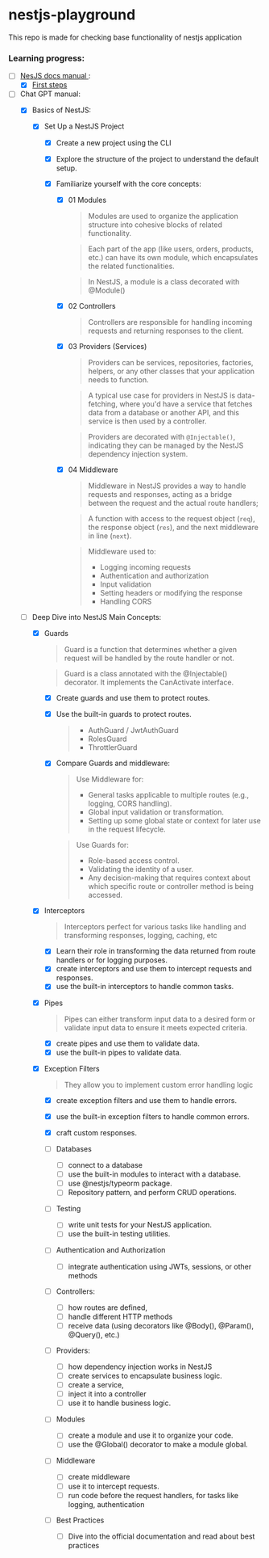 # nestjs-playground
This repo is made for checking base functionality of nestjs application

### Learning progress:
- [ ] [NesJS docs manual ](https://docs.nestjs.com):
    - [X] [First steps](https://docs.nestjs.com/first-steps)

- [ ] Chat GPT manual:
    - [X] Basics of NestJS:
      
      - [X] Set Up a NestJS Project
        - [X] Create a new project using the CLI
        
        - [X] Explore the structure of the project to understand the default setup.

        - [X] Familiarize yourself with the core concepts:
           - [X] 01 Modules
              > Modules are used to organize the application structure into cohesive blocks of related functionality.

              > Each part of the app (like users, orders, products, etc.) can have its own module, which encapsulates the related functionalities.

              > In NestJS, a module is a class decorated with @Module()            

           - [X] 02 Controllers
                > Controllers are responsible for handling incoming requests and returning responses to the client.

           - [X] 03 Providers (Services)
              > Providers can be services, repositories, factories, helpers, or any other classes that your application needs to function.
            
              > A typical use case for providers in NestJS is data-fetching, where you'd have a service that fetches data from a database or another API, and this service is then used by a controller.
                
              > Providers are decorated with `@Injectable()`, indicating they can be managed by the NestJS dependency injection system.
          
           - [X] 04 Middleware
              > Middleware in NestJS provides a way to handle requests and responses, acting as a bridge between the request and the actual route handlers;
            
              >  A function with access to the request object (`req`), the response object (`res`), and the next middleware in line (`next`).
              
              > Middleware used to:
                > - Logging incoming requests
                > - Authentication and authorization
                > - Input validation
                > - Setting headers or modifying the response
                > - Handling CORS
 
    - [ ] Deep Dive into NestJS Main Concepts:
        - [X] Guards
          > Guard is a function that determines whether a given request will be handled by the route handler or not.

          > Guard is a class annotated with the @Injectable() decorator. It implements the CanActivate interface.
          
          - [X] Create guards and use them to protect routes.
          - [X] Use the built-in guards to protect routes.
            > - AuthGuard / JwtAuthGuard
            > - RolesGuard
            > - ThrottlerGuard
          - [X] Compare Guards and middleware: 
            > Use Middleware for:
            >  - General tasks applicable to multiple routes (e.g., logging, CORS handling).
            >  - Global input validation or transformation.
            >  - Setting up some global state or context for later use in the request lifecycle.
        
            > Use Guards for:  
            > - Role-based access control.
            > - Validating the identity of a user.
            > - Any decision-making that requires context about which specific route or controller method is being accessed.
      
        - [X] Interceptors
          > Interceptors perfect for various tasks like handling and transforming responses, logging, caching, etc
            - [X] Learn their role in transforming the data returned from route handlers or for logging purposes.
            - [X] create interceptors and use them to intercept requests and responses.
            - [X] use the built-in interceptors to handle common tasks.
      
        - [X] Pipes
            > Pipes can either transform input data to a desired form or validate input data to ensure it meets expected criteria.
              
            - [X] create pipes and use them to validate data.
            - [X] use the built-in pipes to validate data.

      - [X] Exception Filters
           > They allow you to implement custom error handling logic

          - [X] create exception filters and use them to handle errors.
          - [X] use the built-in exception filters to handle common errors.
          - [X] craft custom responses.    
        
        - [ ] Databases
            - [ ] connect to a database
            - [ ] use the built-in modules to interact with a database.
            - [ ] use @nestjs/typeorm package.
            - [ ] Repository pattern, and perform CRUD operations.

        - [ ] Testing
            - [ ] write unit tests for your NestJS application.
            - [ ] use the built-in testing utilities.

        - [ ] Authentication and Authorization
            - [ ] integrate authentication using JWTs, sessions, or other methods

        - [ ] Controllers:
            - [ ] how routes are defined,
            - [ ] handle different HTTP methods
            - [ ] receive data (using decorators like @Body(), @Param(), @Query(), etc.)
        - [ ] Providers:
            - [ ] how dependency injection works in NestJS
            - [ ] create services to encapsulate business logic.
            - [ ] create a service,
            - [ ] inject it into a controller
            - [ ] use it to handle business logic.
        - [ ] Modules
            - [ ] create a module and use it to organize your code.
            - [ ] use the @Global() decorator to make a module global.
        - [ ] Middleware
            - [ ] create middleware
            - [ ] use it to intercept requests.
            - [ ] run code before the request handlers, for tasks like logging, authentication

        - [ ] Best Practices
            - [ ] Dive into the official documentation and read about best practices


